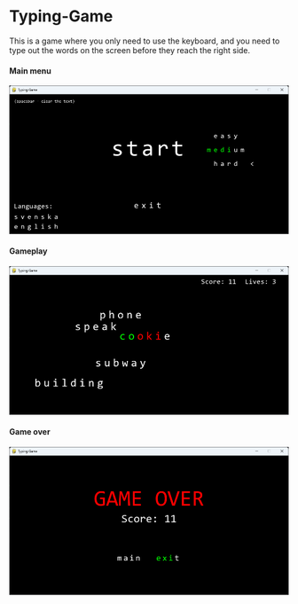 # Typing-Game
This is a game where you only need to use the 
keyboard, and you need to type out the words 
on the screen before they reach the right side.

#### Main menu
![title-screen](previews/title_screen.png)
#### Gameplay
![gameplay](previews/gameplay.png)
#### Game over
![game-over](previews/game_over.png)
